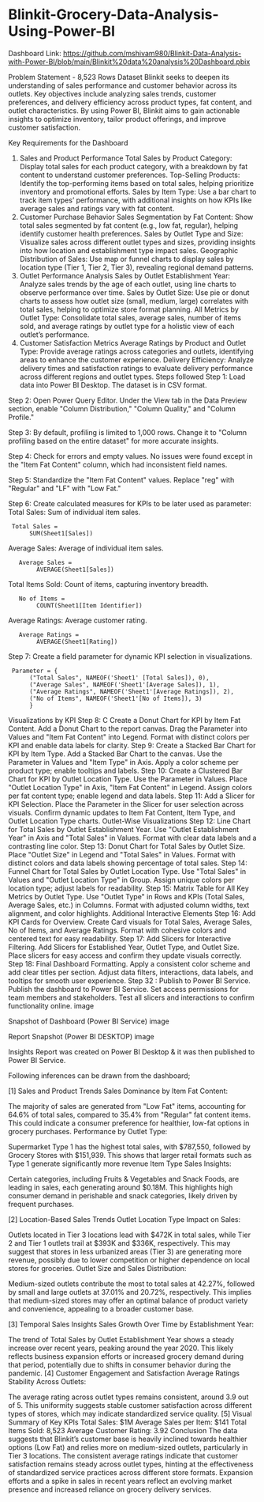 # Blinkit-Grocery-Data-Analysis-Using-Power-BI
Dashboard Link: https://github.com/mshivam980/Blinkit-Data-Analysis-with-Power-BI/blob/main/Blinkit%20data%20analysis%20Dashboard.pbix

Problem Statement - 8,523 Rows Dataset
Blinkit seeks to deepen its understanding of sales performance and customer behavior across its outlets. Key objectives include analyzing sales trends, customer preferences, and delivery efficiency across product types, fat content, and outlet characteristics. By using Power BI, Blinkit aims to gain actionable insights to optimize inventory, tailor product offerings, and improve customer satisfaction.

Key Requirements for the Dashboard
1) Sales and Product Performance
Total Sales by Product Category: Display total sales for each product category, with a breakdown by fat content to understand customer preferences.
Top-Selling Products: Identify the top-performing items based on total sales, helping prioritize inventory and promotional efforts.
Sales by Item Type: Use a bar chart to track item types’ performance, with additional insights on how KPIs like average sales and ratings vary with fat content.
2) Customer Purchase Behavior
Sales Segmentation by Fat Content: Show total sales segmented by fat content (e.g., low fat, regular), helping identify customer health preferences.
Sales by Outlet Type and Size: Visualize sales across different outlet types and sizes, providing insights into how location and establishment type impact sales.
Geographic Distribution of Sales: Use map or funnel charts to display sales by location type (Tier 1, Tier 2, Tier 3), revealing regional demand patterns.
3) Outlet Performance Analysis
Sales by Outlet Establishment Year: Analyze sales trends by the age of each outlet, using line charts to observe performance over time.
Sales by Outlet Size: Use pie or donut charts to assess how outlet size (small, medium, large) correlates with total sales, helping to optimize store format planning.
All Metrics by Outlet Type: Consolidate total sales, average sales, number of items sold, and average ratings by outlet type for a holistic view of each outlet’s performance.
4) Customer Satisfaction Metrics
Average Ratings by Product and Outlet Type: Provide average ratings across categories and outlets, identifying areas to enhance the customer experience.
Delivery Efficiency: Analyze delivery times and satisfaction ratings to evaluate delivery performance across different regions and outlet types.
Steps followed
Step 1: Load data into Power BI Desktop. The dataset is in CSV format.

Step 2: Open Power Query Editor. Under the View tab in the Data Preview section, enable "Column Distribution," "Column Quality," and "Column Profile."

Step 3: By default, profiling is limited to 1,000 rows. Change it to "Column profiling based on the entire dataset" for more accurate insights.

Step 4: Check for errors and empty values. No issues were found except in the "Item Fat Content" column, which had inconsistent field names.

Step 5: Standardize the "Item Fat Content" values. Replace "reg" with "Regular" and "LF" with "Low Fat."

Step 6: Create calculated measures for KPIs to be later used as parameter: Total Sales: Sum of individual item sales.

     Total Sales = 
          SUM(Sheet1[Sales])
Average Sales: Average of individual item sales.

       Average Sales = 
            AVERAGE(Sheet1[Sales])
Total Items Sold: Count of items, capturing inventory breadth.

       No of Items = 
            COUNT(Sheet1[Item Identifier]) 
Average Ratings: Average customer rating.

       Average Ratings = 
            AVERAGE(Sheet1[Rating]) 
Step 7: Create a field parameter for dynamic KPI selection in visualizations.

     Parameter = {
          ("Total Sales", NAMEOF('Sheet1' [Total Sales]), 0),
          ("Average Sales", NAMEOF('Sheet1'[Average Sales]), 1),
          ("Average Ratings", NAMEOF('Sheet1'[Average Ratings]), 2),
          ("No of Items", NAMEOF('Sheet1'[No of Items]), 3)
          }
Visualizations by KPI
Step 8: C Create a Donut Chart for KPI by Item Fat Content.
Add a Donut Chart to the report canvas.
Drag the Parameter into Values and "Item Fat Content" into Legend.
Format with distinct colors per KPI and enable data labels for clarity.
Step 9: Create a Stacked Bar Chart for KPI by Item Type.
Add a Stacked Bar Chart to the canvas.
Use the Parameter in Values and "Item Type" in Axis.
Apply a color scheme per product type; enable tooltips and labels.
Step 10: Create a Clustered Bar Chart for KPI by Outlet Location Type.
Use the Parameter in Values.
Place "Outlet Location Type" in Axis, "Item Fat Content" in Legend.
Assign colors per fat content type; enable legend and data labels.
Step 11: Add a Slicer for KPI Selection.
Place the Parameter in the Slicer for user selection across visuals.
Confirm dynamic updates to Item Fat Content, Item Type, and Outlet Location Type charts.
Outlet-Wise Visualizations
Step 12: Line Chart for Total Sales by Outlet Establishment Year.
Use "Outlet Establishment Year" in Axis and "Total Sales" in Values.
Format with clear data labels and a contrasting line color.
Step 13: Donut Chart for Total Sales by Outlet Size.
Place "Outlet Size" in Legend and "Total Sales" in Values.
Format with distinct colors and data labels showing percentage of total sales.
Step 14: Funnel Chart for Total Sales by Outlet Location Type.
Use "Total Sales" in Values and "Outlet Location Type" in Group.
Assign unique colors per location type; adjust labels for readability.
Step 15: Matrix Table for All Key Metrics by Outlet Type.
Use "Outlet Type" in Rows and KPIs (Total Sales, Average Sales, etc.) in Columns.
Format with adjusted column widths, text alignment, and color highlights.
Additional Interactive Elements
Step 16: Add KPI Cards for Overview.
Create Card visuals for Total Sales, Average Sales, No of Items, and Average Ratings.
Format with cohesive colors and centered text for easy readability.
Step 17: Add Slicers for Interactive Filtering.
Add Slicers for Established Year, Outlet Type, and Outlet Size.
Place slicers for easy access and confirm they update visuals correctly.
Step 18: Final Dashboard Formatting.
Apply a consistent color scheme and add clear titles per section.
Adjust data filters, interactions, data labels, and tooltips for smooth user experience.
Step 32 : Publish to Power BI Service.
Publish the dashboard to Power BI Service.
Set access permissions for team members and stakeholders.
Test all slicers and interactions to confirm functionality online.
image

Snapshot of Dashboard (Power BI Service)
image

Report Snapshot (Power BI DESKTOP)
image

Insights
Report was created on Power BI Desktop & it was then published to Power BI Service.

Following inferences can be drawn from the dashboard;

[1] Sales and Product Trends
Sales Dominance by Item Fat Content:

The majority of sales are generated from "Low Fat" items, accounting for 64.6% of total sales, compared to 35.4% from "Regular" fat content items. This could indicate a consumer preference for healthier, low-fat options in grocery purchases. Performance by Outlet Type:

Supermarket Type 1 has the highest total sales, with $787,550, followed by Grocery Stores with $151,939. This shows that larger retail formats such as Type 1 generate significantly more revenue Item Type Sales Insights:

Certain categories, including Fruits & Vegetables and Snack Foods, are leading in sales, each generating around $0.18M. This highlights high consumer demand in perishable and snack categories, likely driven by frequent purchases.

[2] Location-Based Sales Trends
Outlet Location Type Impact on Sales:

Outlets located in Tier 3 locations lead with $472K in total sales, while Tier 2 and Tier 1 outlets trail at $393K and $336K, respectively. This may suggest that stores in less urbanized areas (Tier 3) are generating more revenue, possibly due to lower competition or higher dependence on local stores for groceries. Outlet Size and Sales Distribution:

Medium-sized outlets contribute the most to total sales at 42.27%, followed by small and large outlets at 37.01% and 20.72%, respectively. This implies that medium-sized stores may offer an optimal balance of product variety and convenience, appealing to a broader customer base.

[3] Temporal Sales Insights
Sales Growth Over Time by Establishment Year:

The trend of Total Sales by Outlet Establishment Year shows a steady increase over recent years, peaking around the year 2020. This likely reflects business expansion efforts or increased grocery demand during that period, potentially due to shifts in consumer behavior during the pandemic.
[4] Customer Engagement and Satisfaction
Average Ratings Stability Across Outlets:

The average rating across outlet types remains consistent, around 3.9 out of 5. This uniformity suggests stable customer satisfaction across different types of stores, which may indicate standardized service quality.
[5] Visual Summary of Key KPIs
    Total Sales: $1M
    Average Sales per Item: $141
    Total Items Sold: 8,523
    Average Customer Rating: 3.92
Conclusion
The data suggests that Blinkit’s customer base is heavily inclined towards healthier options (Low Fat) and relies more on medium-sized outlets, particularly in Tier 3 locations. The consistent average ratings indicate that customer satisfaction remains steady across outlet types, hinting at the effectiveness of standardized service practices across different store formats. Expansion efforts and a spike in sales in recent years reflect an evolving market presence and increased reliance on grocery delivery services.
